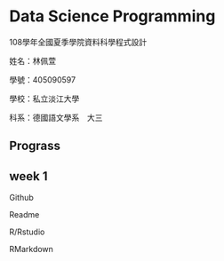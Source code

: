 # Data Science Programming
108學年全國夏季學院資料科學程式設計

姓名：林佩萱

學號：405090597

學校：私立淡江大學　

科系：德國語文學系　大三

## Prograss
## week 1
Github

Readme

R/Rstudio

RMarkdown
